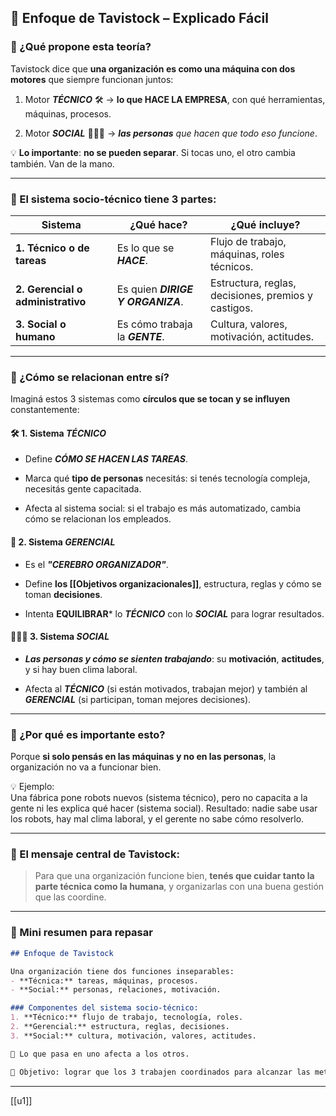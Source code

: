 ## 🧩 Enfoque de Tavistock – Explicado Fácil

### 🤔 ¿Qué propone esta teoría?

Tavistock dice que **una organización es como una máquina con dos motores** que siempre funcionan juntos:

1. Motor ***TÉCNICO*** 🛠️ → **lo que HACE LA EMPRESA**, con qué herramientas, máquinas, procesos.
    
2. Motor ***SOCIAL*** 🧑‍🤝‍🧑 → ***las personas** que hacen que todo eso funcione*.
    

💡 **Lo importante**: **no se pueden separar**. Si tocas uno, el otro cambia también. Van de la mano.

---

### 🧠 El sistema socio-técnico tiene 3 partes:

| Sistema                           | ¿Qué hace?                        | ¿Qué incluye?                                       |
| --------------------------------- | --------------------------------- | --------------------------------------------------- |
| **1. Técnico o de tareas**        | Es lo que se ***HACE***.          | Flujo de trabajo, máquinas, roles técnicos.         |
| **2. Gerencial o administrativo** | Es quien ***DIRIGE Y ORGANIZA***. | Estructura, reglas, decisiones, premios y castigos. |
| **3. Social o humano**            | Es cómo trabaja la ***GENTE***.   | Cultura, valores, motivación, actitudes.            |

---

### 🔁 ¿Cómo se relacionan entre sí?

Imaginá estos 3 sistemas como **círculos que se tocan y se influyen** constantemente:

#### 🛠️ 1. Sistema ***TÉCNICO***

- Define ***CÓMO SE HACEN LAS TAREAS***.
    
- Marca qué **tipo de personas** necesitás: si tenés tecnología compleja, necesitás gente capacitada.
    
- Afecta al sistema social: si el trabajo es más automatizado, cambia cómo se relacionan los empleados.
    

#### 👔 2. Sistema ***GERENCIAL***

- Es el ***"CEREBRO ORGANIZADOR"***.
    
- Define **los [[Objetivos organizacionales]]**, estructura, reglas y cómo se toman **decisiones**.
    
- Intenta **EQUILIBRAR*** lo ***TÉCNICO*** con lo ***SOCIAL*** para lograr resultados.
    

#### 🧑‍🤝‍🧑 3. Sistema ***SOCIAL***

- ***Las personas y cómo se sienten trabajando***: su **motivación**, **actitudes**, y si hay buen clima laboral.
    
- Afecta al ***TÉCNICO*** (si están motivados, trabajan mejor) y también al ***GERENCIAL*** (si participan, toman mejores decisiones).
    

---

### 🧪 ¿Por qué es importante esto?

Porque **si solo pensás en las máquinas y no en las personas**, la organización no va a funcionar bien.

💡 Ejemplo:  
Una fábrica pone robots nuevos (sistema técnico), pero no capacita a la gente ni les explica qué hacer (sistema social). Resultado: nadie sabe usar los robots, hay mal clima laboral, y el gerente no sabe cómo resolverlo.

---

### 🧠 El mensaje central de Tavistock:

> Para que una organización funcione bien, **tenés que cuidar tanto la parte técnica como la humana**, y organizarlas con una buena gestión que las coordine.

---

### 📄 Mini resumen para repasar

```markdown
## Enfoque de Tavistock

Una organización tiene dos funciones inseparables:
- **Técnica:** tareas, máquinas, procesos.
- **Social:** personas, relaciones, motivación.

### Componentes del sistema socio-técnico:
1. **Técnico:** flujo de trabajo, tecnología, roles.
2. **Gerencial:** estructura, reglas, decisiones.
3. **Social:** cultura, motivación, valores, actitudes.

📌 Lo que pasa en uno afecta a los otros.

🎯 Objetivo: lograr que los 3 trabajen coordinados para alcanzar las metas organizacionales.
```

---
[[u1]]